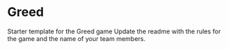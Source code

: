 # Greed
Starter template for the Greed game
Update the readme with the rules for the game and the name of your team members.
